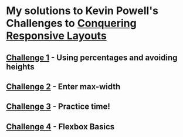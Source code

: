 # My solutions to Kevin Powell's Challenges to [Conquering Responsive Layouts](https://courses.kevinpowell.co/conquering-responsive-layouts)

## [Challenge 1](https://github.com/iamindika/kp_challenges/tree/main/challenge01) - Using percentages and avoiding heights

## [Challenge 2](https://github.com/iamindika/kp_challenges/tree/main/challenge02) - Enter max-width

## [Challenge 3](https://github.com/iamindika/kp_challenges/tree/main/challenge03) - Practice time!

## [Challenge 4](https://github.com/iamindika/kp_challenges/tree/main/flex-challenge01) - Flexbox Basics